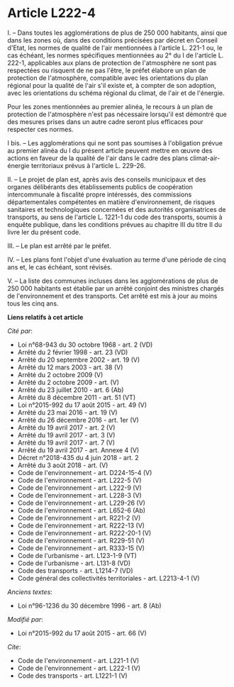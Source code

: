 # Article L222-4

I. – Dans toutes les agglomérations de plus de 250 000 habitants, ainsi que dans les zones où, dans des conditions précisées
par décret en Conseil d'Etat, les normes de qualité de l'air mentionnées à l'article L. 221-1 ou, le cas échéant, les normes
spécifiques mentionnées au 2° du I de l'article L. 222-1, applicables aux plans de protection de l'atmosphère ne sont pas
respectées ou risquent de ne pas l'être, le préfet élabore un plan de protection de l'atmosphère, compatible avec les
orientations du plan régional pour la qualité de l'air s'il existe et, à compter de son adoption, avec les orientations du
schéma régional du climat, de l'air et de l'énergie.

Pour les zones mentionnées au premier alinéa, le recours à un plan de protection de l'atmosphère n'est pas nécessaire
lorsqu'il est démontré que des mesures prises dans un autre cadre seront plus efficaces pour respecter ces normes.

I bis. – Les agglomérations qui ne sont pas soumises à l'obligation prévue au premier alinéa du I du présent article peuvent
mettre en œuvre des actions en faveur de la qualité de l'air dans le cadre des plans climat-air-énergie territoriaux prévus à
l'article L. 229-26.

II. – Le projet de plan est, après avis des conseils municipaux et des organes délibérants des établissements publics de
coopération intercommunale à fiscalité propre intéressés, des commissions départementales compétentes en matière
d'environnement, de risques sanitaires et technologiques concernées et des autorités organisatrices de transports, au sens de
l'article L. 1221-1 du code des transports, soumis à enquête publique, dans les conditions prévues au chapitre III du titre
II du livre Ier du présent code.

III. – Le plan est arrêté par le préfet.

IV. – Les plans font l'objet d'une évaluation au terme d'une période de cinq ans et, le cas échéant, sont révisés.

V. – La liste des communes incluses dans les agglomérations de plus de 250 000 habitants est établie par un arrêté conjoint
des ministres chargés de l'environnement et des transports. Cet arrêté est mis à jour au moins tous les cinq ans.

**Liens relatifs à cet article**

_Cité par_:

  - Loi n°68-943 du 30 octobre 1968 - art. 2 (VD)
  - Arrêté du 2 février 1998 - art. 23 (VD)
  - Arrêté du 20 septembre 2002 - art. 19 (V)
  - Arrêté du 12 mars 2003 - art. 38 (V)
  - Arrêté du 2 octobre 2009 (V)
  - Arrêté du 2 octobre 2009 - art. (V)
  - Arrêté du 23 juillet 2010 - art. 6 (Ab)
  - Arrêté du 8 décembre 2011 - art. 51 (VT)
  - Loi n°2015-992 du 17 août 2015 - art. 49 (V)
  - Arrêté du 23 mai 2016 - art. 19 (V)
  - Arrêté du 26 décembre 2016 - art. 1er (V)
  - Arrêté du 19 avril 2017 - art. 2 (V)
  - Arrêté du 19 avril 2017 - art. 3 (V)
  - Arrêté du 19 avril 2017 - art. 7 (V)
  - Arrêté du 19 avril 2017 - art. Annexe 4 (V)
  - Décret n°2018-435 du 4 juin 2018 - art. 2
  - Arrêté du 3 août 2018 - art. (V)
  - Code de l'environnement - art. D224-15-4 (V)
  - Code de l'environnement - art. L222-5 (V)
  - Code de l'environnement - art. L222-9 (V)
  - Code de l'environnement - art. L228-3 (V)
  - Code de l'environnement - art. L229-26 (V)
  - Code de l'environnement - art. L652-6 (Ab)
  - Code de l'environnement - art. R221-2 (V)
  - Code de l'environnement - art. R222-13 (V)
  - Code de l'environnement - art. R222-20-1 (V)
  - Code de l'environnement - art. R229-51 (V)
  - Code de l'environnement - art. R333-15 (V)
  - Code de l'urbanisme - art. L123-1-9 (VT)
  - Code de l'urbanisme - art. L131-8 (VD)
  - Code des transports - art. L1214-7 (VD)
  - Code général des collectivités territoriales - art. L2213-4-1 (V)

_Anciens textes_:

  - Loi n°96-1236 du 30 décembre 1996 - art. 8 (Ab)

_Modifié par_:

  - Loi n°2015-992 du 17 août 2015 - art. 66 (V)

_Cite_:

  - Code de l'environnement - art. L221-1 (V)
  - Code de l'environnement - art. L222-1 (V)
  - Code des transports - art. L1221-1 (V)
